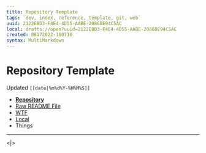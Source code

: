```yaml
---
title: Repository Template
tags: `dev, index, reference, template, git, web`
uuid: 2122EBD3-F4E4-4D55-AABE-2086BE94C5AC
local: drafts://open?uuid=2122EBD3-F4E4-4D55-AABE-2086BE94C5AC
created: 08172022-160710
syntax: MultiMarkdown
---
```

 # Repository Template
Updated `[[date|%m%d%Y-%H%M%S]]`

- [**Repository**](https://github.com/extratone/)
- [Raw README File](https://raw.githubusercontent.com/extratone/[REPO]/master/README.md)
- [WTF](https://davidblue.wtf/drafts/[[uuid]].html)
- [Local](shareddocuments:///private/var/mobile/Library/Mobile%20Documents/com~apple~CloudDocs/Written/[[uuid]].md)
- Things

---

<|>